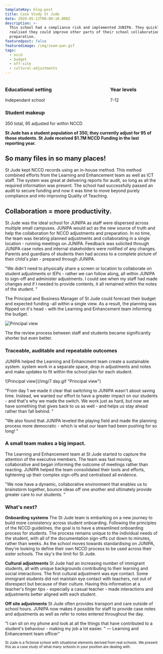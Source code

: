 ```yaml
---
templateKey: blog-post
title: Case Study St Jude
date: 2020-05-12T00:00:10.000Z
description: >-
  This school had a compliance risk and implemented JUNIPA. They quickly
  realised they could improve other parts of their school collaboration and NCCD
  preparation.
featuredpost: false
featuredimage: /img/zoom-pan.gif
tags:
  - nccd
  - budget
  - off-site
  - cultural-adjustments
---
```


<div class="columns has-margin-top-0 has-margin-bottom-30 has-background-light">
  <div class="column">  
    <h3> Educational setting </h3>
    Independant school

  <h3> Student makeup </h3>
    350 total, 95 adjusted for within NCCD
  </div>
  <div class="column">
  <h3>Year levels</h3>  
  7-12
  </div>  
</div>

**St Jude has a student population of 350, they currently adjust for 95 of those students. St Jude received \$1.7M NCCD Funding in the last reporting year.**

## So many files in so many places!

St Jude kept NCCD records using an in-house method. This method combined efforts from the Learning and Enhancement team as well as ICT staff. The system was great at delivering reports for audit, so long as all the required information was present. The school had successfully passed an audit to secure funding and now it was time to move beyond purely compliance and into improving Quality of Teaching.

## Collaboration = more productivity.

St Jude was the ideal school for JUNIPA as staff were dispersed across multiple small campuses. JUNIPA would act as the new source of truth and help the collaboration for NCCD adjustments and preparation. In no time, the team was iterating planned adjustments and collaborating in a single location - running meetings on JUNIPA. Feedback was solicited through JUNIPA case notes and internal stakeholders were notified of any changes. Parents and guardians of students then had access to a complete picture of their child's plan - prepared through JUNIPA.

<p class="message message-body"> "We didn't need to physically share a screen or location to collaborate on student adjustments or IEPs - rather we can follow along, all within JUNIPA to sign-off and administer adjustments. I could see when my staff had made changes and if I needed to provide contents, it all remained within the notes of the student. " </p>

The Principal and Business Manager of St Jude could forecast their budget and expected funding -all within a single view. As a result, the planning was flipped on it's head - with the Learning and Enhancement team informing the budget.

  <div class="has-text-centered ">

![Principal view](/img/zoom-pan.gif "Principal view")

  </div>

The the review process between staff and students became significantly shorter but even better.

### Traceable, auditable and repeatable outcomes

JUNIPA helped the Learning and Enhancment team create a sustainable system. system work in a separate space, drop in adjustments and notes and make updates to fit within the school plan for each student.

  <div class="has-text-centered ">

![Principal view](/img/7 day.gif "Principal view")

  </div>

<p class="message message-body">"From day 1 we made it clear that switching to JUNIPA wasn't about saving time.  Instead, we wanted our effort to have a greater impact on our students - and that's why we made the switch.  We work just as hard, but now we have something that gives back to us as well - and helps us stay ahead rather than fall behind. " </p>

<p class="message message-body">"We also found that JUNIPA leveled the playing field and made the planning process more democratic - which is what our team had been pushing for so long! " </p>

### A small team makes a big impact.

The Learning and Enhancement team at St Jude started to capture the attention of the executive members. The team was fast moving, collaborative and began informing the outcome of meetings rather than reacting.  JUNIPA helped the team consolidated their tools and efforts, tightening up their complex sign-offs and centralised all evidence.

<p class="message message-body"> "We now have a dynamic, collaborative environment that enables us to brainstorm together, bounce ideas off one another and ultimately provide greater care to our students. " </p>

### What's next?

**Onboarding systems**
The St Jude team is embarking on a new journey to build more consistency across student onboarding. Following the principles of the NCCD guidelines, the goal is to have a streamlined onboarding process for students. The process remains unique to the individual needs of the student, with all of the documentation sign-offs cut down to minutes, rather than weeks. As the school moves towards standardising on JUNIPA, they're looking to define their own NCCD process to be used across their sister schools. The sky's the limit for St Jude.

**Cultural adjustments**
St Jude had an increasing number of immigrant students, all with unique backgrounds contributing to their learning and social interactions. The first cultural adjustment was eye contact. Some immigrant students did not maintain eye contact with teachers, not out of disrespect but because of their culture. Having this information at a teacher's finger tips - especially a casual teacher - made interactions and adjustments better aligned with each student.

**Off site adjustments**
St Jude often provides transport and care outside of school hours. JUNIPA now makes it possible for staff to provide case notes and adjustments as well as refer to notes entered throughout the day.

<p class="message message-body"> "I can sit on my phone and look at all the things that have contributed to a student's behaviour - making my job a lot easier. " — Learning and Enhancement team officer" </p>

</div>

<small>St Jude is a fictional school with situational elements derived from real schools. We present this as a case study of what many schools in your position are dealing with.</small>
